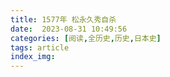 ```yaml
---
title: 1577年 松永久秀自杀
date:  2023-08-31 10:49:56
categories: [阅读,全历史,历史,日本史]
tags: article
index_img: 
---
```


